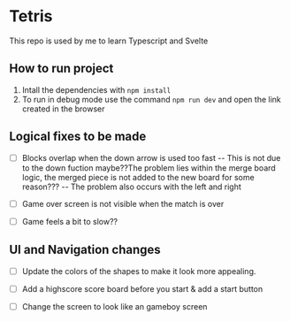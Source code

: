 # Tetris
This repo is used by me to learn Typescript and Svelte

## How to run project
1. Intall the dependencies with `npm install`
2. To run in debug mode use the command `npm run dev` and open the link created in the browser
## Logical fixes to be made
- [ ] Blocks overlap when the down arrow is used too fast
-- This is not due to the down fuction maybe??The problem lies within the merge board logic, the merged piece is not added to the new board for some reason???
-- The problem also occurs with the left and right



- [ ] Game over screen is not visible when the match is over
- [ ] Game feels a bit to slow??

## UI and Navigation changes
- [ ] Update the colors of the shapes to make it look more appealing.
- [ ] Add a highscore score board before you start & add a start button
- [ ] Change the screen to look like an gameboy screen

